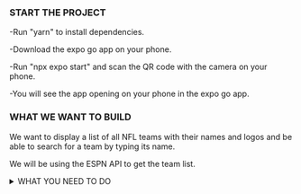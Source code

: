### START THE PROJECT

-Run "yarn" to install dependencies.

-Download the expo go app on your phone.

-Run "npx expo start" and scan the QR code with the camera on your phone. 

-You will see the app opening on your phone in the expo go app.

### WHAT WE WANT TO BUILD

We want to display a list of all NFL teams with their names and logos and be able to search for a team by typing its name.

We will be using the ESPN API to get the team list.


<details><summary>WHAT YOU NEED TO DO</summary>


1. Fetch the data using the getTeams request in api/getTeams.ts. Please Only use React API to fetch the data, not a third party library.

2. Clean up the data to create an array of NFL teams with the following two properties: shortDisplayName and logoHref. For the logoHref property, you should use the first element in the logos array of each team.
    
    The starting point is the response from the request, and the end result is an array of objects with the following format:
    
    {
       shortDisplayName: string;
       logoHref: string;
    }
    
3. Create a typescript type for that data.

4. sort teams alphabetically.

5. Display the data as a list of rows with the team name on the left and the logo on the right.

6. Add an input field at the top of the screen to filter the list. I want to only view teams whose names start with what I have entered.

7. Add an error message if the api call fails (you can test it by changing the URL string in getTeams).

8. Add a switch: If on, images should be shown, otherwise hide images in the list. Please use redux to store and change the switch state.

</details>

